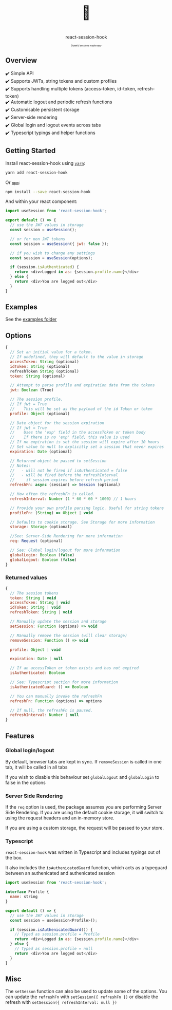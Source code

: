 <p align="center">
  <p align="center" style="font-size: 3em">👤</p>
  <p align="center">react-session-hook</p>
  <p align="center" style="font-size: 0.5em">Stateful sessions made easy</p>
</p>

## Overview

<span>
✔️ Simple API <br />
✔️ Supports JWTs, string tokens and custom profiles <br />
✔️ Supports handling multiple tokens (access-token, id-token, refresh-token) <br />
✔️ Automatic logout and periodic refresh functions <br />
✔️ Customisable persistent storage <br />
✔️ Server-side rendering <br />
✔️ Global login and logout events across tabs <br />
✔️ Typescript typings and helper functions <br />
</span>


## Getting Started

Install react-session-hook using [`yarn`](https://yarnpkg.com):

```bash
yarn add react-session-hook
```

Or [`npm`](https://www.npmjs.com/):

```bash
npm install --save react-session-hook
```

And within your react component:

```javascript
import useSession from 'react-session-hook';

export default () => {
  // use the JWT values in storage
  const session = useSession();

  // or for non JWT tokens
  const session = useSession({ jwt: false });

  // if you wish to change any settings
  const session = useSession(options);

  if (session.isAuthenticated) {
    return <div>Logged in as: {session.profile.name}</div>
  } else {
    return <div>You are logged out</div>
  }
}
```

## Examples

See the [examples folder](https://github.com/marklawlor/react-session-hook/tree/master/examples)

## Options

```javascript
{
  // Set an initial value for a token.
  // If undefined, they will default to the value in storage
  accessToken: String (optional)
  idToken: String (optional)
  refreshToken String (optional)
  token: String (optional)

  // Attempt to parse profile and expiration date from the tokens
  jwt: Boolean (True)

  // The session profile.
  // If jwt = True
  //    This will be set as the payload of the id Token or token
  profile: Object (optional)

  // Date object for the session expiration
  // If jwt = True
  //    Uses the 'exp' field in the accessToken or token body
  //    If there is no 'exp' field, this value is used
  // If no expiration is set the session will expire after 10 hours
  // Set value to null to explicitly set a session that never expires
  expiration: Date (optional)

  // Returned object be passed to setSession
  // Notes:
  //   - will not be fired if isAuthenticated = false
  //   - will be fired before the refreshInterval
  //     if session expires before refresh period
  refreshFn: async (session) => Session (optional)

  // How often the refreshFn is called.
  refreshInterval: Number (1 * 60 * 60 * 1000) // 1 hours

  // Provide your own profile parsing logic. Useful for string tokens
  profileFn: (String) => Object | void

  // Defaults to cookie storage. See Storage for more information
  storage: Storage (optional)

  //See: Server-Side Rendering for more information
  req: Request (optional)

  // See: Global login/logout for more information
  globalLogin: Boolean (false)
  globalLogout: Boolean (false)
}
```

### Returned values

```javascript
{
  // The session tokens
  token: String | void
  accessToken: String | void
  idToken: String | void
  refreshToken: String | void

  // Manually update the session and storage
  setSession: Function (options) => void

  // Manually remove the session (will clear storage)
  removeSession: Function () => void

  profile: Object | void

  expiration: Date | null

  // If an accessToken or token exists and has not expired
  isAuthenticated: Boolean

  // See: Typescript section for more information
  isAuthenicatedGuard: () => Boolean

  // You can manually invoke the refreshFn
  refreshFn: Function (options) => options

  // If null, the refreshFn is paused.
  refreshInterval: Number | null
}
```

## Features

### Global login/logout

By default, browser tabs are kept in sync. If `removeSession` is called in one tab, it will be called in all tabs

If you wish to disable this behaviour set `globalLogout` and `globalLogin` to false in the options

### Server Side Rendering

If the `req` option is used, the package assumes you are performing Server Side Rendering. If you are using the default cookie storage, it will switch to using the request headers and an in-memory store.

If you are using a custom storage, the request will be passed to your store.

### Typescript

`react-session-hook` was written in Typescript and includes typings out of the box.

It also includes the `isAuthenicatedGuard` function, which acts as a typeguard between an
authenicated and authenicated session

```javascript
import useSession from 'react-session-hook';

interface Profile {
  name: string
}

export default () => {
  // use the JWT values in storage
  const session = useSession<Profile>();

  if (session.isAuthenicatedGuard()) {
    // Typed as session.profile = Profile
    return <div>Logged in as: {session.profile.name}</div>
  } else {
    // Typed as session.profile = null
    return <div>You are logged out</div>
  }
}
```

## Misc

The `setSesson` function can also be used to update some of the options. You can update the `refreshFn` with `setSession({ refreshFn })` or disable the refresh with `setSession({ refreshInterval: null })`

